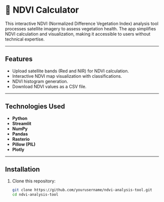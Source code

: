 # 🌿 NDVI Calculator

This interactive NDVI (Normalized Difference Vegetation Index) analysis tool processes satellite imagery to assess vegetation health. The app simplifies NDVI calculation and visualization, making it accessible to users without technical expertise.  

---

## Features  
- Upload satellite bands (Red and NIR) for NDVI calculation.  
- Interactive NDVI map visualization with classifications.  
- NDVI histogram generation.  
- Download NDVI values as a CSV file.  

---

## Technologies Used  
- **Python**  
- **Streamlit**  
- **NumPy**  
- **Pandas**  
- **Rasterio**  
- **Pillow (PIL)**  
- **Plotly**  

---

## Installation  
1. Clone this repository:  
   ```bash
   git clone https://github.com/yourusername/ndvi-analysis-tool.git
   cd ndvi-analysis-tool

